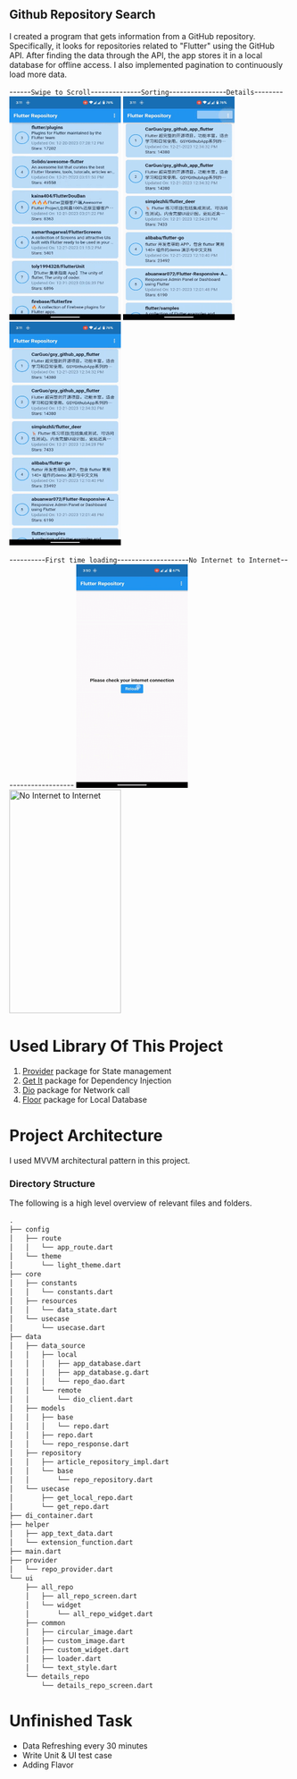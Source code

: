## Github Repository Search
I created a program that gets information from a GitHub repository. Specifically, it looks for repositories related to "Flutter" using the GitHub API. After finding the data through the API, the app stores it in a local database for offline access. I also implemented pagination to continuously load more data.


------```Swipe to Scroll```--------------```Sorting```----------------```Details```--------
<img src="images/unlimited_scroll.gif" height="400" width="200" title = "Swipe to Scroll">   <img src="images/sorting.gif" height="400" width="200" title = "Sorting">    <img src="images/details_page.gif" height="400" width="200" title = "Details">


----------```First time loading```--------------------```No Internet to Internet```--------------------
<img src="images/first_time_loading.gif" height="400" width="200" title = "First time loading">   <img src="images/offlite_to_inline.gif" height="400" width="200" title = "No Internet to Internet">



# Used Library Of This Project
1. [Provider](https://pub.dev/packages/provider) package for State management
2. [Get It](https://pub.dev/packages/get_it) package for Dependency Injection
3. [Dio](https://pub.dev/packages/dio) package for Network call
4. [Floor](https://pub.dev/packages/floor) package for Local Database

# Project Architecture
I used MVVM architectural pattern in this project.

### Directory Structure
The following is a high level overview of relevant files and folders.

```
.
├── config
│   ├── route
│   │   └── app_route.dart
│   └── theme
│       └── light_theme.dart
├── core
│   ├── constants
│   │   └── constants.dart
│   ├── resources
│   │   └── data_state.dart
│   └── usecase
│       └── usecase.dart
├── data
│   ├── data_source
│   │   ├── local
│   │   │   ├── app_database.dart
│   │   │   ├── app_database.g.dart
│   │   │   └── repo_dao.dart
│   │   └── remote
│   │       └── dio_client.dart
│   ├── models
│   │   ├── base
│   │   │   └── repo.dart
│   │   ├── repo.dart
│   │   └── repo_response.dart
│   ├── repository
│   │   ├── article_repository_impl.dart
│   │   └── base
│   │       └── repo_repository.dart
│   └── usecase
│       ├── get_local_repo.dart
│       └── get_repo.dart
├── di_container.dart
├── helper
│   ├── app_text_data.dart
│   └── extension_function.dart
├── main.dart
├── provider
│   └── repo_provider.dart
└── ui
    ├── all_repo
    │   ├── all_repo_screen.dart
    │   └── widget
    │       └── all_repo_widget.dart
    ├── common
    │   ├── circular_image.dart
    │   ├── custom_image.dart
    │   ├── custom_widget.dart
    │   ├── loader.dart
    │   └── text_style.dart
    └── details_repo
        └── details_repo_screen.dart
```


# Unfinished Task
- Data Refreshing every 30 minutes
- Write Unit & UI test case
- Adding Flavor




